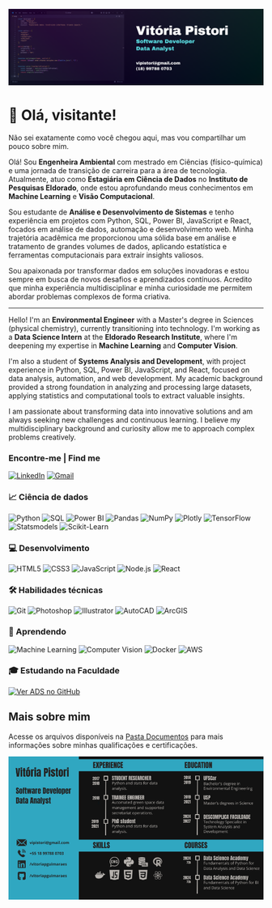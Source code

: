 ![capa](https://github.com/vitoriapguimaraes/vitoriapguimaraes/blob/main/image/Capa.png)

# 👋 Olá, visitante!
Não sei exatamente como você chegou aqui, mas vou compartilhar um pouco sobre mim. 

<p>Olá! Sou <strong>Engenheira Ambiental</strong> com mestrado em Ciências (físico-química) e uma jornada de transição de carreira para a área de tecnologia. Atualmente, atuo como <strong>Estagiária em Ciência de Dados</strong> no <strong>Instituto de Pesquisas Eldorado</strong>, onde estou aprofundando meus conhecimentos em <strong>Machine Learning</strong> e <strong>Visão Computacional</strong>.</p>
<p>Sou estudante de <strong>Análise e Desenvolvimento de Sistemas</strong> e tenho experiência em projetos com Python, SQL, Power BI, JavaScript e React, focados em análise de dados, automação e desenvolvimento web. Minha trajetória acadêmica me proporcionou uma sólida base em análise e tratamento de grandes volumes de dados, aplicando estatística e ferramentas computacionais para extrair insights valiosos.</p>
<p>Sou apaixonada por transformar dados em soluções inovadoras e estou sempre em busca de novos desafios e aprendizados contínuos. Acredito que minha experiência multidisciplinar e minha curiosidade me permitem abordar problemas complexos de forma criativa.</p>

---

<p>Hello! I'm an <strong>Environmental Engineer</strong> with a Master's degree in Sciences (physical chemistry), currently transitioning into technology. I'm working as a <strong>Data Science Intern</strong> at the <strong>Eldorado Research Institute</strong>, where I'm deepening my expertise in <strong>Machine Learning</strong> and <strong>Computer Vision</strong>.</p>
<p>I'm also a student of <strong>Systems Analysis and Development</strong>, with project experience in Python, SQL, Power BI, JavaScript, and React, focused on data analysis, automation, and web development. My academic background provided a strong foundation in analyzing and processing large datasets, applying statistics and computational tools to extract valuable insights.</p>
<p>I am passionate about transforming data into innovative solutions and am always seeking new challenges and continuous learning. I believe my multidisciplinary background and curiosity allow me to approach complex problems creatively.</p>


### Encontre-me | Find me

<a href="https://www.linkedin.com/in/vitoriapguimaraes/"><img src="https://img.shields.io/badge/-in/vitoriapguimaraes-0077B5?style=for-the-badge" alt="LinkedIn"/></a> 
<a href="mailto:vipistori@gmail.com"><img src="https://img.shields.io/badge/-vipistori@gmail.com-D14836?style=for-the-badge" alt="Gmail"/></a>

### 📈 Ciência de dados
![Python](https://img.shields.io/badge/-Python-000000?style=for-the-badge&logo=python&logoColor=white)
![SQL](https://img.shields.io/badge/-SQL-000000?style=for-the-badge&logo=sqlite&logoColor=white)
![Power BI](https://img.shields.io/badge/-Power_BI-000000?style=for-the-badge)
![Pandas](https://img.shields.io/badge/-Pandas-000000?style=for-the-badge&logo=pandas&logoColor=white)
![NumPy](https://img.shields.io/badge/-NumPy-000000?style=for-the-badge&logo=numpy&logoColor=white)
![Plotly](https://img.shields.io/badge/-Plotly-000000?style=for-the-badge&logo=plotly&logoColor=white)
![TensorFlow](https://img.shields.io/badge/-TensorFlow-000000?style=for-the-badge&logo=tensorflow&logoColor=white)
![Statsmodels](https://img.shields.io/badge/-Statsmodels-000000?style=for-the-badge)
![Scikit-Learn](https://img.shields.io/badge/-Scikit_Learn-000000?style=for-the-badge&logo=scikitlearn&logoColor=white)

### 💻 Desenvolvimento
![HTML5](https://img.shields.io/badge/-HTML5-000000?style=for-the-badge&logo=html5&logoColor=white)
![CSS3](https://img.shields.io/badge/-CSS3-000000?style=for-the-badge&logo=css3&logoColor=white)
![JavaScript](https://img.shields.io/badge/-JavaScript-000000?style=for-the-badge&logo=javascript&logoColor=white)
![Node.js](https://img.shields.io/badge/-Node.js-000000?style=for-the-badge&logo=node.js&logoColor=white)
![React](https://img.shields.io/badge/-React-000000?style=for-the-badge&logo=react&logoColor=white)

### 🛠 Habilidades técnicas
![Git](https://img.shields.io/badge/-Git-000000?style=for-the-badge&logo=git&logoColor=white)
![Photoshop](https://img.shields.io/badge/-Photoshop-000000?style=for-the-badge&logo=adobephotoshop&logoColor=white)
![Illustrator](https://img.shields.io/badge/-Illustrator-000000?style=for-the-badge&logo=adobeillustrator&logoColor=white)
![AutoCAD](https://img.shields.io/badge/-AutoCAD-000000?style=for-the-badge&logo=autocad&logoColor=white)
![ArcGIS](https://img.shields.io/badge/-ArcGIS-000000?style=for-the-badge&logo=arcgis&logoColor=white)

### 📓 Aprendendo
![Machine Learning](https://img.shields.io/badge/-Machine_Learning-000000?style=for-the-badge&logo=scikitlearn&logoColor=white)
![Computer Vision](https://img.shields.io/badge/-Computer_Vision-000000?style=for-the-badge)
![Docker](https://img.shields.io/badge/-Docker-000000?style=for-the-badge&logo=docker&logoColor=white)
![AWS](https://img.shields.io/badge/-AWS-000000?style=for-the-badge&logo=amazonwebservices&logoColor=white)

### 🎓 Estudando na Faculdade
[![Ver ADS no GitHub](https://img.shields.io/badge/Ver%20ADS%20no%20GitHub-gray?style=for-the-badge)](https://github.com/vitoriapguimaraes/ADS)

## Mais sobre mim
Acesse os arquivos disponíveis na [Pasta Documentos](https://github.com/vitoriapguimaraes/vitoriapguimaraes/tree/main/DOCUMENTOS) para mais informações sobre minhas qualificações e certificações.

![Resume](https://github.com/vitoriapguimaraes/vitoriapguimaraes/blob/main/image/ResumeImg-VitoriaPistori-v1.png)

<!-- 
<p>:bookmark_tabs: Estatísticas:</p>
<div style="display: flex; align-items: center;">
    <img src="https://github-readme-stats.vercel.app/api?username=vitoriapguimaraes&show_icons=true&locale=en" alt="vitoriapguimaraes" style="margin-right: 20px;"/>
    <img src="https://github-readme-stats.vercel.app/api/top-langs?username=vitoriapguimaraes&show_icons=true&locale=en&layout=compact" alt="vitoriapguimaraes"/>
</div>

-->
